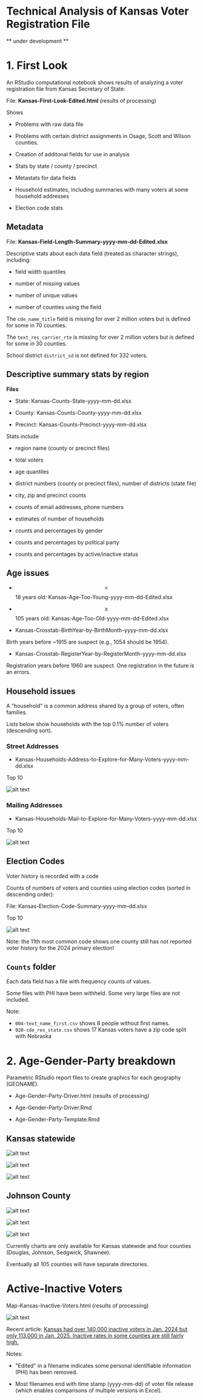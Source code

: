 # Technical Analysis of Kansas Voter Registration File

** under development **

# 1. First Look

An RStudio computational notebook shows results of analyzing a voter registration file from Kansas Secretary of State:

File:  **Kansas-First-Look-Edited.html** (results of processing)

Shows

* Problems with raw data file

* Problems with certain district assignments in Osage, Scott and Wilson counties.

* Creation of additonal fields for use in analysis

* Stats by state / county / precinct

* Metastats for data fields

* Household estimates, including summaries with many voters at some household addresses

* Election code stats

## Metadata

File:  **Kansas-Field-Length-Summary-yyyy-mm-dd-Edited.xlsx**

Descriptive stats about each data field (treated as character strings), including:

* field width quantiles

* number of missing values

* number of unique values

* number of counties using the field

The `cde_name_title` field is missing for over 2 million voters but is defined for some in 70 counties.

The `text_res_carrier_rte` is missing for over 2 million voters but is defined for some in 30 counties.

School district `district_sd` is not defined for 332 voters.


## Descriptive summary stats by region

**Files**

* State:  Kansas-Counts-State-yyyy-mm-dd.xlsx

* County:  Kansas-Counts-County-yyyy-mm-dd.xlsx

* Precinct: Kansas-Counts-Precinct-yyyy-mm-dd.xlsx

Stats include

* region name (county or precinct files)

* total voters

* age quantiles

* district numbers (county or precinct files), number of districts (state file)

* city, zip and precinct counts

* counts of email addresses, phone numbers

* estimates of number of households

* counts and percentages by gender

* counts and percentages by political party

* counts and percentages by active/inactive status


## Age issues

* $$\lt$$ 18 years old:  Kansas-Age-Too-Young-yyyy-mm-dd-Edited.xlsx

* $$\ge$$ 105 years old:  Kansas-Age-Too-Old-yyyy-mm-dd-Edited.xlsx

* Kansas-Crosstab-BirthYear-by-BirthMonth-yyyy-mm-dd.xlsx

Birth years before ~1915 are suspect (e.g., 1054 should be 1954).

* Kansas-Crosstab-RegisterYear-by-RegisterMonth-yyyy-mm-dd.xlsx

Registration years before 1960 are suspect. One registration in the future is an errors.

## Household issues

A "household" is a common address shared by a group of voters, often families.

Lists below show households with the top 0.1% number of voters (descending sort).

### Street Addresses

* Kansas-Households-Address-to-Explore-for-Many-Voters-yyyy-mm-dd.xlsx

Top 10

![alt text](2025-05-02/1-First-Look/Top-10-Household-Street-Addresses.PNG "Top 10 Kansas Voter Street Households")

### Mailing Addresses

* Kansas-Households-Mail-to-Explore-for-Many-Voters-yyyy-mm-dd.xlsx

Top 10

![alt text](2025-05-02/1-First-Look/Top-10-Household-Mailing-Addresses.PNG "Top 10 Kansas Voter Mailing Households")

## Election Codes

Voter history is recorded with a code

Counts of numbers of voters and counties using election codes (sorted in descending order):

File:  Kansas-Election-Code-Summary-yyyy-mm-dd.xlsx

Top 10

![alt text](2025-05-02/1-First-Look/Top-10-Election-Codes.PNG "Kansas voter history election codes")

Note: the 11th most common code shows one county still has not reported voter history for the 2024 primary election!


## `Counts` folder

Each data field has a file with frequency counts of values.

Some files with PHI have been withheld. Some very large files are not included.

Note:

* `004-text_name_first.csv` shows 8 people without first names.
* `020-cde_res_state.csv` shows 17 Kansas voters have a zip code split with Nebraska

# 2. Age-Gender-Party breakdown

Parametric RStudio report files to create graphics for each geography (GEONAME).

* Age-Gender-Party-Driver.html (results of processing)

* Age-Gender-Party-Driver.Rmd

* Age-Gender-Party-Template.Rmd

## Kansas statewide

![alt text](2025-05-02/2-Age-Gender-Party/GEONAME/Kansas/Plot-PercentRegisteredAgeInterval-1.png "Percent Registered of Voting Age - Kansas statewide")

![alt text](2025-05-02/2-Age-Gender-Party/GEONAME/Kansas/Plot-Voters-by-Age-Gender-Census-1.png "Registered Voters by Age Interval and Gender - Kansas statewide")

![alt text](2025-05-02/2-Age-Gender-Party/GEONAME/Kansas/Plot-Voters-by-Age-Gender-Party-Democratic-1.png "Registered Democratic Party Voters by Age Interval and Gender - Kansas statewide")

## Johnson County

![alt text](2025-05-02/2-Age-Gender-Party/GEONAME/Johnson/Plot-PercentRegisteredAgeInterval-1.png "Percent Registered of Voting Age - Kansas statewide")

![alt text](2025-05-02/2-Age-Gender-Party/GEONAME/Johnson/Plot-Voters-by-Age-Gender-Census-1.png "Registered Voters by Age Interval and Gender - Kansas statewide")

![alt text](2025-05-02/2-Age-Gender-Party/GEONAME/Johnson/Plot-Voters-by-Age-Gender-Party-Democratic-1.png "Registered Democratic Party Voters by Age Interval and Gender - Kansas statewide")

Currently charts are only available for Kansas statewide and four counties (Douglas, Johnson, Sedgwick, Shawnee).

Eventually all 105 counties will have separate directories.

# Active-Inactive Voters

Map-Kansas-Inactive-Voters.html (results of processing)

![alt text](2025-05-02/3-Active-Inactive/Kansas-State-1.png "Kansas: Percent 'Inactive' Voters by County")

Recent article: [Kansas had over 140,000 inactive voters in Jan. 2024 but only 113,000 in Jan. 2025. Inactive rates in some counties are still fairly high.](https://watchdoglab.substack.com/p/kansas-has-27000-fewer-inactive-voters)


Notes:

* "Edited" in a filename indicates some personal identifiable information (PHI) has been removed.

* Most filenames end with time stamp (yyyy-mm-dd) of voter file release (which enables comparisons of multiple versions in Excel).
